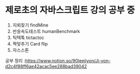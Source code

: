 # 제로초의 자바스크립트 강의 공부 중
1. 지뢰찾기 findMine 
2. 반응속도테스트 humanBenchmark
3. 틱택톡 tictactoc 
4. 짝맞추기 Card flip
5. 자스스톤 



공부 정리 :https://www.notion.so/90leejiyon/Ji-yon-d2c4f88ff6ae42acac5ee288bad39042
